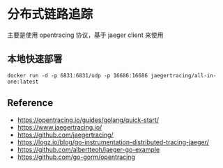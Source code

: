 
# 分布式链路追踪

主要是使用 opentracing 协议，基于 jaeger client 来使用

## 本地快速部署

```
docker run -d -p 6831:6831/udp -p 16686:16686 jaegertracing/all-in-one:latest
```

## Reference

- https://opentracing.io/guides/golang/quick-start/
- https://www.jaegertracing.io/
- https://github.com/jaegertracing/
- https://logz.io/blog/go-instrumentation-distributed-tracing-jaeger/
- https://github.com/albertteoh/jaeger-go-example
- https://github.com/go-gorm/opentracing